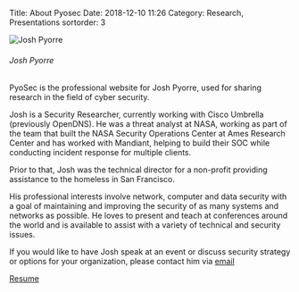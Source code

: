 Title: About Pyosec
Date: 2018-12-10 11:26
Category: Research, Presentations
sortorder: 3

![Josh Pyorre]({static}/images/joshpyorre.jpg)

###### Josh Pyorre

PyoSec is the professional website for Josh Pyorre, used for sharing research in the field of cyber security.

Josh is a Security Researcher, currently working with Cisco Umbrella (previously OpenDNS).
He was a threat analyst at NASA, working as part of the team that built the NASA Security Operations Center at Ames Research Center and has worked with Mandiant, helping to build their SOC while conducting incident response for multiple clients.

Prior to that, Josh was the technical director for a non-profit providing assistance to the homeless in San Francisco.

His professional interests involve network, computer and data security with a goal of maintaining and improving the security of as many systems and networks as possible. He loves to present and teach at conferences around the world and is available to assist with a variety of technical and security issues.

If you would like to have Josh speak at an event or discuss security strategy or options for your organization, please contact him via [email](mailto:jpyorre@pyosec.com)

[Resume](/documents/Josh_Pyorre_Resume.pdf)
